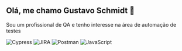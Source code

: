 ## Olá, me chamo Gustavo Schmidt 👋

Sou um profissional de QA e tenho interesse na área de automação de testes

![Cypress](https://img.shields.io/badge/Cypress-69D782?style=flat&logo=cypress&logoColor=white)
![JIRA](https://img.shields.io/badge/Jira-0052CC?style=flat&logo=jira&logoColor=white)
![Postman](https://img.shields.io/badge/Postman-FF6C37?style=flat&logo=postman&logoColor=white)
![JavaScript](https://img.shields.io/badge/JavaScript-F7DF1E?style=flat&logo=javascript&logoColor=black)


